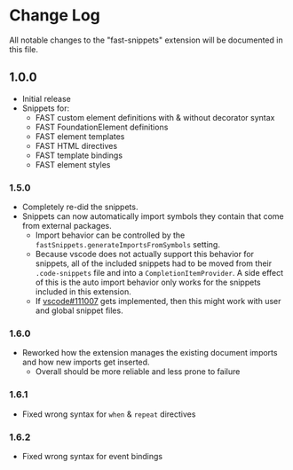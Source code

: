 # Change Log

All notable changes to the "fast-snippets" extension will be documented in this file.

## 1.0.0
* Initial release
* Snippets for:
	* FAST custom element definitions with & without decorator syntax
	* FAST FoundationElement definitions
	* FAST element templates
	* FAST HTML directives
	* FAST template bindings
	* FAST element styles

### 1.5.0
* Completely re-did the snippets.
* Snippets can now automatically import symbols they contain that come from external packages.
	* Import behavior can be controlled by the `fastSnippets.generateImportsFromSymbols` setting.
	* Because vscode does not actually support this behavior for snippets, all of the included
	snippets had to be moved from their `.code-snippets` file and into a `CompletionItemProvider`.
	A side effect of this is the auto import behavior only works for the snippets included in this
	extension.
	* If [vscode#111007](https://github.com/microsoft/vscode/issues/111007) gets implemented, then this might work with user and global snippet files.

### 1.6.0
* Reworked how the extension manages the existing document imports and how new imports get inserted.
	* Overall should be more reliable and less prone to failure

### 1.6.1
* Fixed wrong syntax for `when` & `repeat` directives

### 1.6.2
* Fixed wrong syntax for event bindings